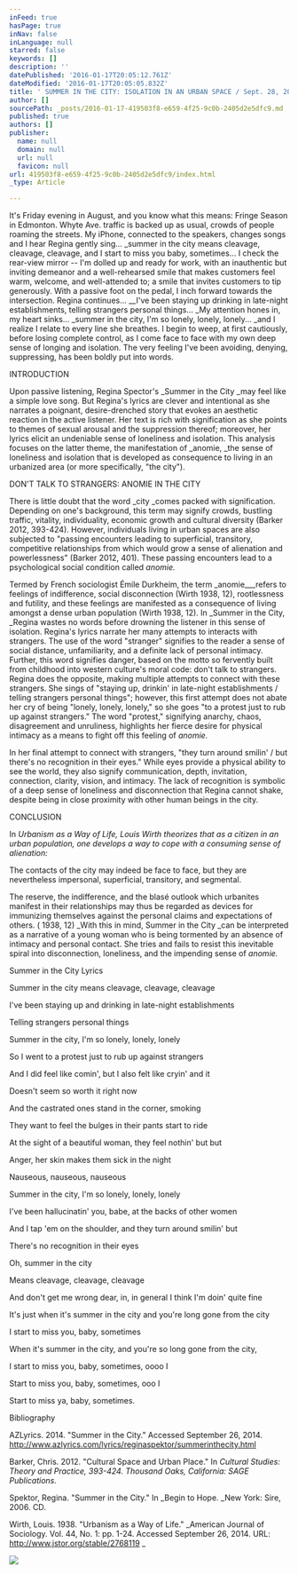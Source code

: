 ```yaml
---
inFeed: true
hasPage: true
inNav: false
inLanguage: null
starred: false
keywords: []
description: ''
datePublished: '2016-01-17T20:05:12.761Z'
dateModified: '2016-01-17T20:05:05.832Z'
title: ' SUMMER IN THE CITY: ISOLATION IN AN URBAN SPACE / Sept. 28, 2014'
author: []
sourcePath: _posts/2016-01-17-419503f8-e659-4f25-9c0b-2405d2e5dfc9.md
published: true
authors: []
publisher:
  name: null
  domain: null
  url: null
  favicon: null
url: 419503f8-e659-4f25-9c0b-2405d2e5dfc9/index.html
_type: Article

---
```

It's
Friday evening in August, and you know what this means: Fringe Season in
Edmonton. Whyte Ave. traffic is backed up as usual, crowds of people roaming
the streets. My iPhone, connected to the speakers, changes songs and I hear
Regina gently sing... _summer in the city
means cleavage, cleavage, cleavage, and I start to miss you baby, sometimes...
I check the rear-view mirror -- I'm dolled up and ready for work, with an
inauthentic but inviting demeanor and a well-rehearsed smile that makes
customers feel warm, welcome, and well-attended to; a smile that invites
customers to tip generously. With a passive foot on the pedal, I inch forward
towards the intersection. Regina continues... __I've
been staying up drinking in late-night establishments, telling strangers personal
things... _My attention hones in, my heart sinks... _summer in the city, I'm so lonely, lonely, lonely... _and I realize I
relate to every line she breathes. I begin to weep, at first cautiously, before
losing complete control, as I come face to face with my own deep sense of
longing and isolation. The very feeling I've been avoiding, denying,
suppressing, has been boldly put into words.

INTRODUCTION

Upon
passive listening, Regina Spector's _Summer
in the City _may feel like a simple love song. But Regina's lyrics are
clever and intentional as she narrates a poignant, desire-drenched story that evokes
an aesthetic reaction in the active listener. Her text is rich with
signification as she points to themes of sexual arousal and the suppression
thereof; moreover,
her lyrics elicit an undeniable sense of loneliness and isolation. This
analysis focuses on the latter theme, the manifestation of _anomie, _the sense of loneliness and isolation that is developed as
consequence to living in an urbanized area (or more specifically, "the city").

DON'T
TALK TO STRANGERS: ANOMIE IN THE CITY

There
is little doubt that the word _city _comes packed with signification. Depending on one's background, this term may
signify crowds, bustling traffic, vitality, individuality, economic growth and
cultural diversity (Barker 2012, 393-424). However, individuals living in urban
spaces are also subjected to "passing encounters leading to superficial,
transitory, competitive relationships from which would grow a sense of
alienation and powerlessness" (Barker 2012, 401). These passing encounters lead
to a psychological social condition called _anomie._

Termed by French sociologist Émile Durkheim, the term _anomie___refers to feelings of indifference, social disconnection (Wirth 1938, 12),
rootlessness and futility, and these feelings are manifested as a consequence
of living amongst a dense urban population (Wirth 1938, 12). In _Summer in the City, _Regina wastes no
words before drowning the listener in this sense of isolation. Regina's
lyrics narrate her many attempts to interacts with strangers. The use of the
word "stranger" signifies to the reader a sense of social distance,
unfamiliarity, and a definite lack of personal intimacy. Further, this word
signifies danger, based on the motto so fervently built from childhood into
western culture's moral code: don't talk to strangers. Regina does the
opposite, making multiple attempts to connect with these strangers. She sings
of "staying up, drinkin' in late-night establishments / telling strangers personal
things"; however, this first attempt does not abate her cry of being "lonely,
lonely, lonely," so she goes "to a protest just to rub up against strangers."
The word "protest," signifying anarchy, chaos, disagreement and unruliness,
highlights her fierce desire for physical intimacy as a means to fight off this
feeling of _anomie._

In
her final attempt to connect with strangers, "they turn around smilin' / but
there's no recognition in their eyes." While eyes provide a physical ability to
see the world, they also signify communication, depth, invitation, connection,
clarity, vision, and intimacy. The lack of recognition is symbolic of a deep
sense of loneliness and disconnection that Regina cannot shake, despite being
in close proximity with other human beings in the city.

CONCLUSION

In _Urbanism as a Way of Life, Louis
Wirth theorizes that as a citizen in an urban population, one develops a way to
cope with a consuming sense of alienation:_

The contacts of the city may indeed be face to face, but they are
nevertheless impersonal, superficial, transitory, and segmental. 

The
reserve, the indifference, and the blasé outlook which urbanites manifest in
their relationships may thus be regarded as devices for immunizing themselves
against the personal claims and expectations of others. ( 1938, 12) _With
this in mind, Summer in the City _can be
interpreted as a narrative of a young woman who is being tormented by an
absence of intimacy and personal contact. She tries and fails to resist this
inevitable spiral into disconnection, loneliness, and the impending sense of _anomie._

Summer
in the City Lyrics

Summer in the city means cleavage,
cleavage, cleavage

I've been staying up and drinking in
late-night establishments

Telling strangers personal things

Summer in the city, I'm so lonely,
lonely, lonely

So I went to a protest just to rub up
against strangers

And I did feel like comin', but I
also felt like cryin' and it

Doesn't seem so worth it right now

And the castrated ones stand in the
corner, smoking

They want to feel the bulges in their
pants start to ride

At the sight of a beautiful woman,
they feel nothin' but but

Anger, her skin makes them sick in
the night

Nauseous, nauseous, nauseous

Summer in the city, I'm so lonely,
lonely, lonely

I've been hallucinatin' you, babe, at
the backs of other women

And I tap 'em on the shoulder, and
they turn around smilin' but

There's no recognition in their eyes

Oh, summer in the city

Means cleavage, cleavage, cleavage

And don't get me wrong dear, in, in
general I think I'm doin' quite fine

It's just when it's summer in the
city and you're long gone from the city

I start to miss you, baby, sometimes

When it's summer in the city, and
you're so long gone from the city,

I start to miss you, baby, sometimes,
oooo I

Start to miss you, baby, sometimes,
ooo I

Start to miss ya, baby, sometimes.

Bibliography

AZLyrics.
2014\. "Summer in the City." Accessed September 26, 2014\.
http://www.azlyrics.com/lyrics/reginaspektor/summerinthecity.html

Barker,
Chris. 2012\. "Cultural Space and Urban Place." In _Cultural Studies: Theory and Practice, 393-424\. Thousand Oaks, California: SAGE Publications._

Spektor,
Regina. "Summer in the City." In _Begin to
Hope. _New York: Sire, 2006\. CD.

Wirth,
Louis. 1938\. "Urbanism as a Way of Life." _American
Journal of Sociology. Vol. 44, No. 1: pp.
1-24\. Accessed September 26, 2014\. URL: http://www.jstor.org/stable/2768119 _

[][0]

[][1]
![](https://the-grid-user-content.s3-us-west-2.amazonaws.com/98db84aa-ba21-44b0-8e00-95bb7285a90a.jpg)

[0]: http://www.jstor.org/stable/2768119
[1]: 419503f8-e659-4f25-9c0b-2405d2e5dfc9#_ftnref1